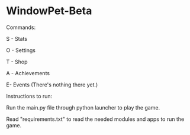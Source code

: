 # WindowPet-Beta

Commands:

S - Stats

O - Settings

T - Shop

A - Achievements

E- Events (There's nothing there yet.)

Instructions to run:

Run the main.py file through python launcher to play the game.

Read "requirements.txt" to read the needed modules and apps to run the game.
